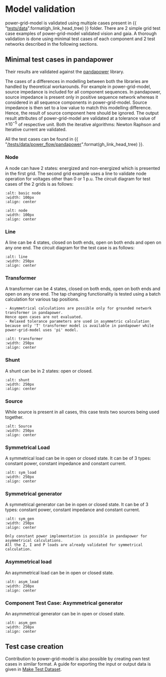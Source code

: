 <!--
SPDX-FileCopyrightText: 2022 Contributors to the Power Grid Model project <dynamic.grid.calculation@alliander.com>

SPDX-License-Identifier: MPL-2.0
-->

# Model validation

power-grid-model is validated using multiple cases present in {{ "[tests/data]({}/tests/data)".format(gh_link_head_tree) }} folder.
There are 2 simple grid test case examples of power-grid-model validated vision and gaia. 
A thorough validation is done using minimal test cases of each component and 2 test networks described in the following sections.

## Minimal test cases in pandapower

Their results are validated against the [pandapower](http://www.pandapower.org/) library.

The cases of a differences in modelling between both the libraries are handled by theoretical workarounds.
For example in power-grid-model, source impedance is included for all component sequences. 
In pandapower, source impedance is present only in positive sequence network whereas it considered in all sequence components in power-grid-model.
Source impedance is then set to a low value to match this modelling difference.
Hence, the result of source component here should be ignored.
The output result attributes of power-grid-model are validated at a tolerance value of $\pm10^{-5}$ of respective unit.
Both the iterative algorithms: Newton Raphson and Iterative current are validated.

All the test cases can be found in {{ "[/tests/data/power_flow/pandapower]({}/tests/data/power_flow/pandapower)".format(gh_link_head_tree) }}. 

### Node 

A node can have 2 states: energized and non-energized which is presented in the first grid.
The second grid example uses a line to validate node operation for voltages other than 0 or 1 p.u.
The circuit diagram for test cases of the 2 grids is as follows:

```{image} ../images/validation/basic_node.svg
:alt: basic node
:width: 100px
:align: center
```
```{image} ../images/validation/node.svg
:alt: node
:width: 100px
:align: center
```

### Line

A line can be 4 states, closed on both ends, open on both ends and open on any one end.
The circuit diagram for the test case is as follows:
```{image} ../images/validation/line.svg
:alt: line
:width: 250px
:align: center
```

### Transformer

A transformer can be 4 states, closed on both ends, open on both ends and open on any one end.
The tap changing functionality is tested using a batch calculation for various tap positions.

```{note}
- Asymmetrical calculations are possible only for grounded network transformer in pandapower. 
Hence open cases are not evaluated.
- Relaxed tolerance parameters are used in asymmetric calculation 
because only 'T' transformer model is available in pandapower while power-grid-model uses 'pi' model.
```
```{image} ../images/validation/transformer.svg
:alt: transformer
:width: 250px
:align: center
```

### Shunt

A shunt can be in 2 states: open or closed.
```{image} ../images/validation/shunt.svg
:alt: shunt
:width: 250px
:align: center
```

### Source

While source is present in all cases, this case tests two sources being used together.
```{image} ../images/validation/source.svg
:alt: Source
:width: 250px
:align: center
```

### Symmetrical Load

A symmetrical load can be in open or closed state. It can be of 3 types: constant power, constant impedance and constant current.
```{image} ../images/validation/sym_load.svg
:alt: sym_load
:width: 250px
:align: center
```

### Symmetrical generator

A symmetrical generator can be in open or closed state. It can be of 3 types: constant power, constant impedance and constant current.
```{image} ../images/validation/sym_gen.svg
:alt: sym_gen
:width: 250px
:align: center
```

```{note}
Only constant power implementation is possible in pandapower for asymmetrical calculations. 
All the Z, I and P loads are already validated for symmetrical calculation.
```

### Asymmetrical load

An asymmetrical load can be in open or closed state. 
```{image} ../images/validation/asym_load.svg
:alt: asym_load
:width: 250px
:align: center
```

### Component Test Case: Asymmetrical generator

An asymmetrical generator can be in open or closed state.
```{image} ../images/validation/asym_gen.svg
:alt: asym_gen
:width: 250px
:align: center
```

## Test case creation

Contribution to power-grid-model is also possible by creating own test cases in similar format. 
A guide for exporting the input or output data is given in [Make Test Dataset](../examples/Make%20Test%20Dataset.ipynb).